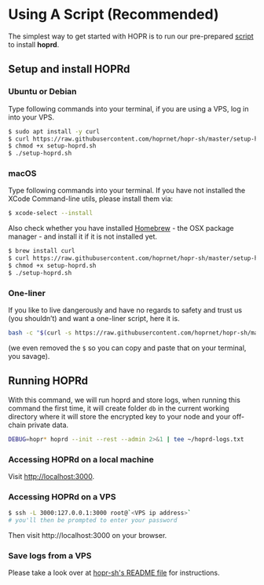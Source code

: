 # Using A Script (Recommended)

The simplest way to get started with HOPR is to run our pre-prepared [script](https://github.com/hoprnet/hopr-sh) to install **hoprd**.

## Setup and install HOPRd

### Ubuntu or Debian

Type following commands into your terminal, if you are using a VPS, log in into your VPS.

```bash
$ sudo apt install -y curl
$ curl https://raw.githubusercontent.com/hoprnet/hopr-sh/master/setup-hoprd.sh --output setup-hoprd.sh
$ chmod +x setup-hoprd.sh
$ ./setup-hoprd.sh
```

### macOS

Type following commands into your terminal. If you have not installed the XCode Command-line utils, please install them via:

```bash
$ xcode-select --install
```

Also check whether you have installed [Homebrew](https://brew.sh/) - the OSX package manager - and install it if it is not installed yet.

```bash
$ brew install curl
$ curl https://raw.githubusercontent.com/hoprnet/hopr-sh/master/setup-hoprd-macos.sh --output setup-hoprd.sh
$ chmod +x setup-hoprd.sh
$ ./setup-hoprd.sh
```
### One-liner

If you like to live dangerously and have no regards to safety and trust us (you shouldn’t) and want a one-liner script, here it is.

```bash
bash -c "$(curl -s https://raw.githubusercontent.com/hoprnet/hopr-sh/master/setup-hoprd.sh)"
```

(we even removed the `$` so you can copy and paste that on your terminal, you savage).

## Running HOPRd

With this command, we will run hoprd and store logs,
when running this command the first time, it will create folder `db` in the current
working directory where it will store the encrypted key to your node and your off-chain
private data.

```bash
DEBUG=hopr* hoprd --init --rest --admin 2>&1 | tee ~/hoprd-logs.txt
```

### Accessing HOPRd on a local machine

Visit [http://localhost:3000](http://localhost:3000).

### Accessing HOPRd on a VPS

```bash
$ ssh -L 3000:127.0.0.1:3000 root@`<VPS ip address>`
# you'll then be prompted to enter your password
```

Then visit http://localhost:3000 on your browser.

### Save logs from a VPS

Please take a look over at [hopr-sh's README file](https://github.com/hoprnet/hopr-sh/blob/main/README.md) for instructions.

